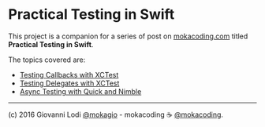 # Practical Testing in Swift

This project is a companion for a series of post on [mokacoding.com](http://mokacoding.com)
titled **Practical Testing in Swift**.

The topics covered are:

- [Testing Callbacks with XCTest](http://mokacoding.com/blog/testing-callbacks-in-swift-with-xctest)
- [Testing Delegates with XCTest](http://mokacoding.com/blog/testing-delegates-in-swift-with-xctest)
- [Async Testing with Quick and Nimble](http://www.mokacoding.com/blog/async-testing-with-quick-and-nimble/)

---

(c) 2016 Giovanni Lodi [@mokagio](https://twitter.com/mokagio) - mokacoding ☕️ [@mokacoding](https://twitter.com/mokacoding).
